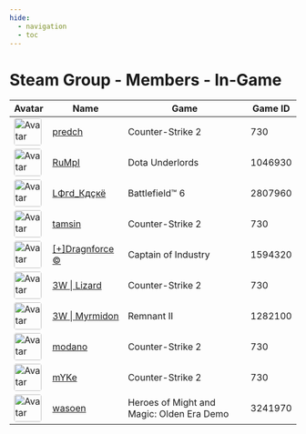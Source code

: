 ```yaml
---
hide:
  - navigation
  - toc
---
```

# Steam Group - Members - In-Game

<table id="charts-table" class="display" style="width:100%">
        <thead>
            <tr>
                <th>Avatar</th>
                <th>Name</th>
                <th>Game</th>
                <th>Game ID</th>
            </tr>
        </thead>
        <tbody>
    <tr>
<td><img src="https://avatars.steamstatic.com/8dfe278c7493b6984540e57ecd57b791df13841e_full.jpg" alt="Avatar" style="width:48px;height:48px;border-radius:4px;"></td>
<td><a href="/player/76561197969110834">predch</a></td>
<td>Counter-Strike 2</td>
<td>730</td>
</tr>
<tr>
<td><img src="https://avatars.steamstatic.com/3f006227f5d26fb37941b0a23adb7fafc72530ad_full.jpg" alt="Avatar" style="width:48px;height:48px;border-radius:4px;"></td>
<td><a href="/player/76561197965729401">RuMpI</a></td>
<td>Dota Underlords</td>
<td>1046930</td>
</tr>
<tr>
<td><img src="https://avatars.steamstatic.com/c1032dc6a70680728c466c2b1b196558c5982713_full.jpg" alt="Avatar" style="width:48px;height:48px;border-radius:4px;"></td>
<td><a href="/player/76561197976381532">LФгd_Кдçкё</a></td>
<td>Battlefield™ 6</td>
<td>2807960</td>
</tr>
<tr>
<td><img src="https://avatars.steamstatic.com/faa3fc7efb1b5a6fd17e8dbd1d883d5762ab0ada_full.jpg" alt="Avatar" style="width:48px;height:48px;border-radius:4px;"></td>
<td><a href="/player/76561198990547488">tamsin</a></td>
<td>Counter-Strike 2</td>
<td>730</td>
</tr>
<tr>
<td><img src="https://avatars.steamstatic.com/ec719d4ea83640827307ebd9848325256da2fe86_full.jpg" alt="Avatar" style="width:48px;height:48px;border-radius:4px;"></td>
<td><a href="/player/76561198016103694">[+]Dragnforce ©</a></td>
<td>Captain of Industry</td>
<td>1594320</td>
</tr>
<tr>
<td><img src="https://avatars.steamstatic.com/1a20ba8b02900ad1b51bee0bd9313b851de05d39_full.jpg" alt="Avatar" style="width:48px;height:48px;border-radius:4px;"></td>
<td><a href="/player/76561197975592846">3W | Lizard</a></td>
<td>Counter-Strike 2</td>
<td>730</td>
</tr>
<tr>
<td><img src="https://avatars.steamstatic.com/b1a566f4c88a09457b86b1249801cf508bca625b_full.jpg" alt="Avatar" style="width:48px;height:48px;border-radius:4px;"></td>
<td><a href="/player/76561198033175487">3W | Myrmidon</a></td>
<td>Remnant II</td>
<td>1282100</td>
</tr>
<tr>
<td><img src="https://avatars.steamstatic.com/1080d0b6680c13d8ad37086de683791b549bbff7_full.jpg" alt="Avatar" style="width:48px;height:48px;border-radius:4px;"></td>
<td><a href="/player/76561197960353130">modano</a></td>
<td>Counter-Strike 2</td>
<td>730</td>
</tr>
<tr>
<td><img src="https://avatars.steamstatic.com/d5ef05cf3cb3602d3fe15216cf663b753c3b5b25_full.jpg" alt="Avatar" style="width:48px;height:48px;border-radius:4px;"></td>
<td><a href="/player/76561197961153140">mYKe</a></td>
<td>Counter-Strike 2</td>
<td>730</td>
</tr>
<tr>
<td><img src="https://avatars.steamstatic.com/8ee1103f621f0eae96cb5008ec3253703ac256ae_full.jpg" alt="Avatar" style="width:48px;height:48px;border-radius:4px;"></td>
<td><a href="/player/76561197975664729">wasoen</a></td>
<td>Heroes of Might and Magic: Olden Era Demo</td>
<td>3241970</td>
</tr>
</tbody>
</table>
